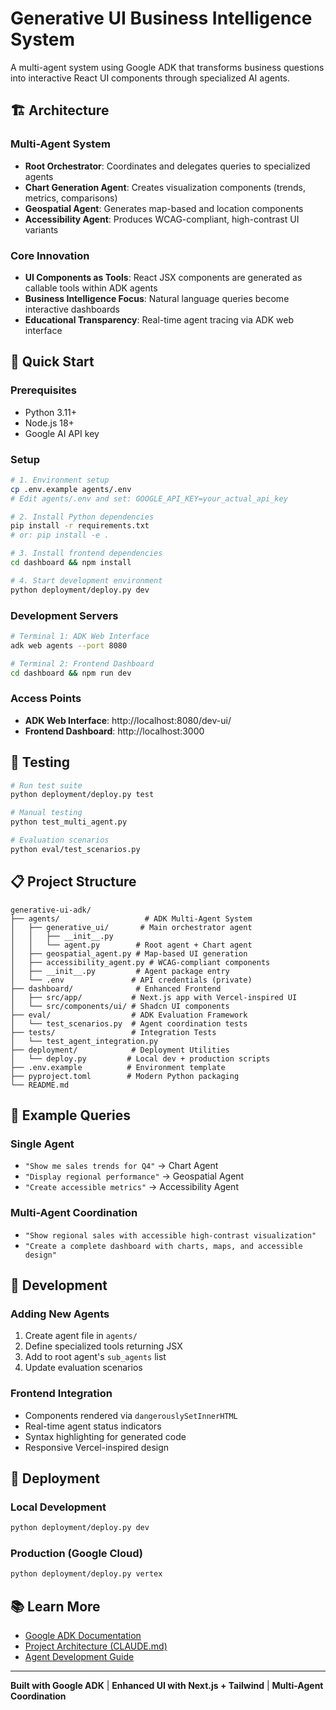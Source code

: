# Generative UI Business Intelligence System

A multi-agent system using Google ADK that transforms business questions into interactive React UI components through specialized AI agents.

## 🏗️ Architecture

### Multi-Agent System
- **Root Orchestrator**: Coordinates and delegates queries to specialized agents
- **Chart Generation Agent**: Creates visualization components (trends, metrics, comparisons)
- **Geospatial Agent**: Generates map-based and location components  
- **Accessibility Agent**: Produces WCAG-compliant, high-contrast UI variants

### Core Innovation
- **UI Components as Tools**: React JSX components are generated as callable tools within ADK agents
- **Business Intelligence Focus**: Natural language queries become interactive dashboards
- **Educational Transparency**: Real-time agent tracing via ADK web interface

## 🚀 Quick Start

### Prerequisites
- Python 3.11+
- Node.js 18+
- Google AI API key

### Setup
```bash
# 1. Environment setup
cp .env.example agents/.env
# Edit agents/.env and set: GOOGLE_API_KEY=your_actual_api_key

# 2. Install Python dependencies
pip install -r requirements.txt
# or: pip install -e .

# 3. Install frontend dependencies  
cd dashboard && npm install

# 4. Start development environment
python deployment/deploy.py dev
```

### Development Servers
```bash
# Terminal 1: ADK Web Interface
adk web agents --port 8080

# Terminal 2: Frontend Dashboard  
cd dashboard && npm run dev
```

### Access Points
- **ADK Web Interface**: http://localhost:8080/dev-ui/
- **Frontend Dashboard**: http://localhost:3000

## 🧪 Testing

```bash
# Run test suite
python deployment/deploy.py test

# Manual testing
python test_multi_agent.py

# Evaluation scenarios
python eval/test_scenarios.py
```

## 📋 Project Structure

```
generative-ui-adk/
├── agents/                   # ADK Multi-Agent System
│   ├── generative_ui/       # Main orchestrator agent
│   │   ├── __init__.py
│   │   └── agent.py        # Root agent + Chart agent
│   ├── geospatial_agent.py # Map-based UI generation
│   ├── accessibility_agent.py # WCAG-compliant components
│   ├── __init__.py         # Agent package entry
│   └── .env               # API credentials (private)
├── dashboard/              # Enhanced Frontend
│   ├── src/app/           # Next.js app with Vercel-inspired UI
│   └── src/components/ui/ # Shadcn UI components
├── eval/                  # ADK Evaluation Framework
│   └── test_scenarios.py  # Agent coordination tests
├── tests/                 # Integration Tests
│   └── test_agent_integration.py
├── deployment/            # Deployment Utilities
│   └── deploy.py         # Local dev + production scripts
├── .env.example          # Environment template
├── pyproject.toml        # Modern Python packaging
└── README.md
```

## 🎯 Example Queries

### Single Agent
- `"Show me sales trends for Q4"` → Chart Agent
- `"Display regional performance"` → Geospatial Agent  
- `"Create accessible metrics"` → Accessibility Agent

### Multi-Agent Coordination
- `"Show regional sales with accessible high-contrast visualization"`
- `"Create a complete dashboard with charts, maps, and accessible design"`

## 🔧 Development

### Adding New Agents
1. Create agent file in `agents/`
2. Define specialized tools returning JSX
3. Add to root agent's `sub_agents` list
4. Update evaluation scenarios

### Frontend Integration
- Components rendered via `dangerouslySetInnerHTML`
- Real-time agent status indicators
- Syntax highlighting for generated code
- Responsive Vercel-inspired design

## 🚀 Deployment

### Local Development
```bash
python deployment/deploy.py dev
```

### Production (Google Cloud)
```bash
python deployment/deploy.py vertex
```

## 📚 Learn More

- [Google ADK Documentation](https://cloud.google.com/vertex-ai/generative-ai/docs/agent-builder)
- [Project Architecture (CLAUDE.md)](./CLAUDE.md)
- [Agent Development Guide](./agents/README.md)

---

**Built with Google ADK** | **Enhanced UI with Next.js + Tailwind** | **Multi-Agent Coordination**